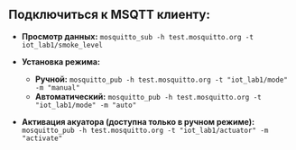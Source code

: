 ## Подключиться к MSQTT клиенту:
 

 - **Просмотр данных:** `mosquitto_sub -h test.mosquitto.org -t iot_lab1/smoke_level`
 
 - **Установка режима:**  
	 - **Ручной:** `mosquitto_pub -h test.mosquitto.org -t "iot_lab1/mode" -m "manual"`
	 - **Автоматический:** `mosquitto_pub -h test.mosquitto.org -t "iot_lab1/mode" -m "auto"`

 - **Активация акуатора (доступна только в ручном режиме):** `mosquitto_pub -h test.mosquitto.org -t "iot_lab1/actuator" -m "activate"`